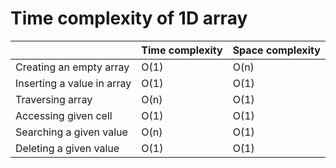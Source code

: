 # Time complexity of 1D array

|                            | Time complexity | Space complexity |
|----------------------------|-----------------|------------------|
| Creating an empty array    | O(1)            | O(n)             |
| Inserting a value in array | O(1)            | O(1)             |
| Traversing array           | O(n)            | O(1)             |
| Accessing given cell       | O(1)            | O(1)             |
| Searching a given value    | O(n)            | O(1)             |
| Deleting a given value     | O(1)            | O(1)             |